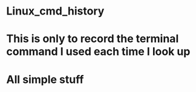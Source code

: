 # Linux_cmd_history
# This is only to record the terminal command I used each time I look up
# All simple stuff
